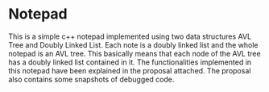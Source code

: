 # Notepad
This is a simple c++ notepad implemented using two data structures AVL Tree and Doubly Linked List. Each note is a doubly linked list and the
whole notepad is an AVL tree. This basically means that each node of the AVL tree has a doubly linked list contained in it. The functionalities implemented in this notepad have been explained in the proposal attached. The proposal also contains some snapshots of debugged code.
